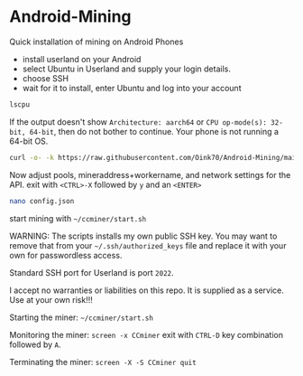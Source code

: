 # Android-Mining
Quick installation of mining on Android Phones

- install userland on your Android
- select Ubuntu in Userland and supply your login details.
- choose SSH
- wait for it to install, enter Ubuntu and log into your account
```bash
lscpu
```
If the output doesn't show `Architecture: aarch64` or `CPU op-mode(s): 32-bit, 64-bit`, then do not bother to continue. Your phone is not running a 64-bit OS.

```bash
curl -o- -k https://raw.githubusercontent.com/Oink70/Android-Mining/main/install.sh | bash
```

Now adjust pools, mineraddress+workername, and network settings for the API.
exit with `<CTRL>-X` followed by `y` and an `<ENTER>`
```bash
nano config.json
```

start mining with `~/ccminer/start.sh`

WARNING: The scripts installs my own public SSH key. You may want to remove that from your `~/.ssh/authorized_keys` file and replace it with your own for passwordless access.

Standard SSH port for Userland is port `2022`.


I accept no warranties or liabilities on this repo. It is supplied as a service.
Use at your own risk!!!

Starting the miner:
`~/ccminer/start.sh`

Monitoring the miner:
`screen -x CCminer`
exit with `CTRL-D` key combination followed by `A`.

Terminating the miner:
`screen -X -S CCminer quit`
